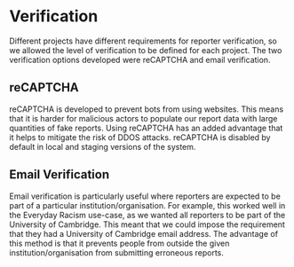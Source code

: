Verification
======

Different projects have different requirements for reporter verification, so we allowed the level of verification to be defined for each project. The two verification options developed were reCAPTCHA and email verification.

reCAPTCHA
---------

reCAPTCHA is developed to prevent bots from using websites. This means that it is harder for malicious actors to populate our report data with large quantities of fake reports. Using reCAPTCHA has an added advantage that it helps to mitigate the risk of DDOS attacks. reCAPTCHA is disabled by default in local and staging versions of the system.

Email Verification
------------------

Email verification is particularly useful where reporters are expected to be part of a particular institution/organisation. For example, this worked well in the Everyday Racism use-case, as we wanted all reporters to be part of the University of Cambridge. This meant that we could impose the requirement that they had a University of Cambridge email address. The advantage of this method is that it prevents people from outside the given institution/organisation from submitting erroneous reports.
